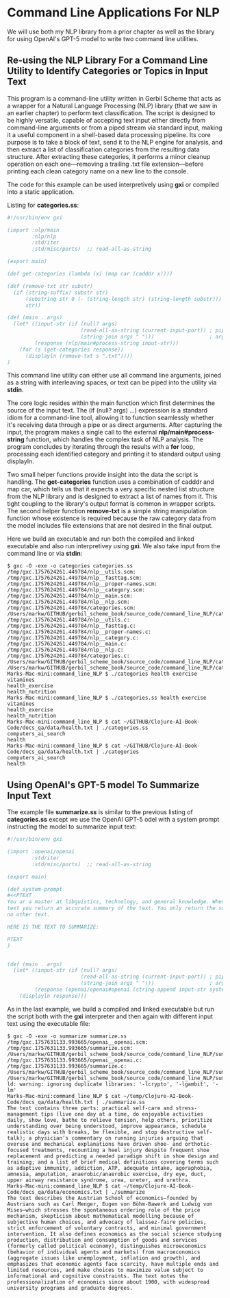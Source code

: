 # Command Line Applications For NLP

We will use both my NLP library from a prior chapter as well as the library for using OpenAI's GPT-5 model to write two command line utilities.

## Re-using the NLP Library For a Command Line Utility to Identify Categories or Topics in Input Text

This program is a command-line utility written in Gerbil Scheme that acts as a wrapper for a Natural Language Processing (NLP) library (that we saw in an earlier chapter) to perform text classification. The script is designed to be highly versatile, capable of accepting text input either directly from command-line arguments or from a piped stream via standard input, making it a useful component in a shell-based data processing pipeline. Its core purpose is to take a block of text, send it to the NLP engine for analysis, and then extract a list of classification categories from the resulting data structure. After extracting these categories, it performs a minor cleanup operation on each one—removing a trailing .txt file extension—before printing each clean category name on a new line to the console.

The code for this example can be used interpretively using **gxi** or compiled into a static application.

Listing for **categories.ss**:

```scheme
#!/usr/bin/env gxi

(import :nlp/main
        :nlp/nlp
        :std/iter
        :std/misc/ports)  ;; read-all-as-string

(export main)

(def get-categories (lambda (x) (map car (cadddr x))))

(def (remove-txt str substr)
  (if (string-suffix? substr str)
      (substring str 0 (- (string-length str) (string-length substr)))
      str))

(def (main . args)
  (let* ((input-str (if (null? args)
                        (read-all-as-string (current-input-port)) ; piped stdin
                        (string-join args " ")))                  ; argv
         (response (nlp/main#process-string input-str)))
    (for (s (get-categories response))
      (displayln (remove-txt s ".txt"))))
)
```

This command line utility can either use all command line arguments, joined as a string with interleaving spaces, or text can be piped into the utility via **stdin**.

The core logic resides within the main function which first determines the source of the input text. The (if (null? args) ...) expression is a standard idiom for a command-line tool, allowing it to function seamlessly whether it's receiving data through a pipe or as direct arguments. After capturing the input, the program makes a single call to the external **nlp/main#process-string** function, which handles the complex task of NLP analysis. The program concludes by iterating through the results with a **for** loop, processing each identified category and printing it to standard output using displayln.

Two small helper functions provide insight into the data the script is handling. The **get-categories** function uses a combination of cadddr and map car, which tells us that it expects a very specific nested list structure from the NLP library and is designed to extract a list of names from it. This tight coupling to the library's output format is common in wrapper scripts. The second helper function **remove-txt** is a simple string manipulation function whose existence is required because the raw category data from the model includes file extensions that are not desired in the final output.

Here we build an executable and run both the compiled and linked executable and also run interpretivey using **gxi**. We also take input from the command line or via **stdin**:

```console
$ gxc -O -exe -o categories categories.ss                             
/tmp/gxc.1757624261.449784/nlp__utils.scm:
/tmp/gxc.1757624261.449784/nlp__fasttag.scm:
/tmp/gxc.1757624261.449784/nlp__proper-names.scm:
/tmp/gxc.1757624261.449784/nlp__category.scm:
/tmp/gxc.1757624261.449784/nlp__main.scm:
/tmp/gxc.1757624261.449784/nlp__nlp.scm:
/tmp/gxc.1757624261.449784/categories.scm:
/Users/markw/GITHUB/gerbil_scheme_book/source_code/command_line_NLP/categories__exe.scm:
/tmp/gxc.1757624261.449784/nlp__utils.c:
/tmp/gxc.1757624261.449784/nlp__fasttag.c:
/tmp/gxc.1757624261.449784/nlp__proper-names.c:
/tmp/gxc.1757624261.449784/nlp__category.c:
/tmp/gxc.1757624261.449784/nlp__main.c:
/tmp/gxc.1757624261.449784/nlp__nlp.c:
/tmp/gxc.1757624261.449784/categories.c:
/Users/markw/GITHUB/gerbil_scheme_book/source_code/command_line_NLP/categories__exe.c:
/Users/markw/GITHUB/gerbil_scheme_book/source_code/command_line_NLP/categories__exe_.c:
Marks-Mac-mini:command_line_NLP $ ./categories health exercise vitamines 
health_exercise
health_nutrition
Marks-Mac-mini:command_line_NLP $ ./categories.ss health exercise vitamines
health_exercise
health_nutrition
Marks-Mac-mini:command_line_NLP $ cat ~/GITHUB/Clojure-AI-Book-Code/docs_qa/data/health.txt | ./categories.ss
computers_ai_search
health
Marks-Mac-mini:command_line_NLP $ cat ~/GITHUB/Clojure-AI-Book-Code/docs_qa/data/health.txt | ./categories   
computers_ai_search
health
```


## Using OpenAI's GPT-5 model To Summarize Input Text

The example file **summarize.ss** is similar to the previous listing of **categories.ss** except we use the OpenAI GPT-5 odel with a system prompt instructing the model to summarize input text:

```scheme
#!/usr/bin/env gxi

(import :openai/openai
        :std/iter
        :std/misc/ports)  ;; read-all-as-string

(export main)

(def system-prompt
#<<PTEXT
You ar a master at libguistics, technology, and general knowledge. When given input
text you return an accurate summary of the text. You only return the summary,
no other text.

HERE IS THE TEXT TO SUMMARIZE:

PTEXT
)


(def (main . args)
  (let* ((input-str (if (null? args)
                        (read-all-as-string (current-input-port)) ; piped stdin
                        (string-join args " ")))                  ; argv
         (response (openai/openai#openai (string-append input-str system-prompt))))
    (displayln response)))
```

As in the last example, we build a compiled and linked executable but run the script both with the **gxi** interpreter and then again with different input text using the executable file:


```console
$ gxc -O -exe -o summarize summarize.ss
/tmp/gxc.1757631133.993665/openai__openai.scm:
/tmp/gxc.1757631133.993665/summarize.scm:
/Users/markw/GITHUB/gerbil_scheme_book/source_code/command_line_NLP/summarize__exe.scm:
/tmp/gxc.1757631133.993665/openai__openai.c:
/tmp/gxc.1757631133.993665/summarize.c:
/Users/markw/GITHUB/gerbil_scheme_book/source_code/command_line_NLP/summarize__exe.c:
/Users/markw/GITHUB/gerbil_scheme_book/source_code/command_line_NLP/summarize__exe_.c:
ld: warning: ignoring duplicate libraries: '-lcrypto', '-lgambit', '-lm'
Marks-Mac-mini:command_line_NLP $ cat ~/temp/Clojure-AI-Book-Code/docs_qa/data/health.txt | ./summarize.ss
The text contains three parts: practical self-care and stress-management tips (live one day at a time, do enjoyable activities daily, show love, bathe to relieve tension, help others, prioritize understanding over being understood, improve appearance, schedule realistic days with breaks, be flexible, and stop destructive self-talk); a physician’s commentary on running injuries arguing that overuse and mechanical explanations have driven shoe- and orthotic-focused treatments, recounting a heel injury despite frequent shoe replacement and predicting a needed paradigm shift in shoe design and training; and a list of brief medical definitions covering terms such as adaptive immunity, addiction, ATP, adequate intake, agoraphobia, amnesia, amputation, anaerobic/anaerobic exercise, dry eye, duct, upper airway resistance syndrome, urea, ureter, and urethra.
Marks-Mac-mini:command_line_NLP $ cat ~/temp/Clojure-AI-Book-Code/docs_qa/data/economics.txt | ./summarize   
The text describes the Austrian School of economics—founded by Austrians such as Carl Menger, Eugen von Böhm-Bawerk and Ludwig von Mises—which stresses the spontaneous ordering role of the price mechanism, skepticism about mathematical modelling because of subjective human choices, and advocacy of laissez-faire policies, strict enforcement of voluntary contracts, and minimal government intervention. It also defines economics as the social science studying production, distribution and consumption of goods and services (formerly called political economy), distinguishes microeconomics (behavior of individual agents and markets) from macroeconomics (aggregate issues like unemployment, inflation and growth), and emphasizes that economic agents face scarcity, have multiple ends and limited resources, and make choices to maximize value subject to informational and cognitive constraints. The text notes the professionalization of economics since about 1900, with widespread university programs and graduate degrees.
```
